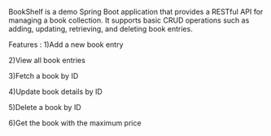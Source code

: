 BookShelf is a demo Spring Boot application that provides a RESTful API for managing a book collection.
It supports basic CRUD operations such as adding, updating, retrieving, and deleting book entries.

Features :
  1)Add a new book entry
  
  2)View all book entries
  
  3)Fetch a book by ID
  
  4)Update book details by ID
  
  5)Delete a book by ID
  
  6)Get the book with the maximum price
  
